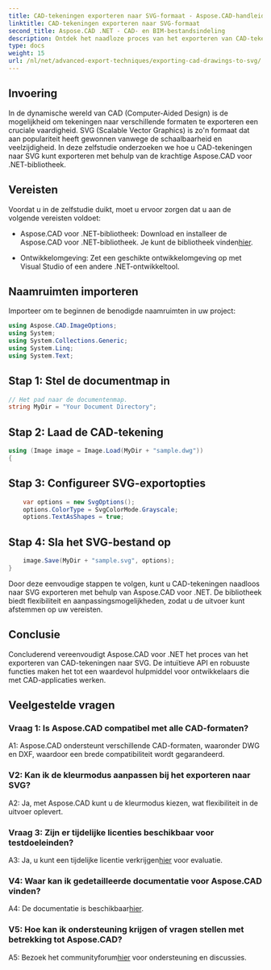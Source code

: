 ```yaml
---
title: CAD-tekeningen exporteren naar SVG-formaat - Aspose.CAD-handleiding
linktitle: CAD-tekeningen exporteren naar SVG-formaat
second_title: Aspose.CAD .NET - CAD- en BIM-bestandsindeling
description: Ontdek het naadloze proces van het exporteren van CAD-tekeningen naar SVG met behulp van Aspose.CAD voor .NET. Verbeter uw CAD-ontwikkeling met flexibiliteit en maatwerk.
type: docs
weight: 15
url: /nl/net/advanced-export-techniques/exporting-cad-drawings-to-svg/
---
```

## Invoering

In de dynamische wereld van CAD (Computer-Aided Design) is de mogelijkheid om tekeningen naar verschillende formaten te exporteren een cruciale vaardigheid. SVG (Scalable Vector Graphics) is zo'n formaat dat aan populariteit heeft gewonnen vanwege de schaalbaarheid en veelzijdigheid. In deze zelfstudie onderzoeken we hoe u CAD-tekeningen naar SVG kunt exporteren met behulp van de krachtige Aspose.CAD voor .NET-bibliotheek.

## Vereisten

Voordat u in de zelfstudie duikt, moet u ervoor zorgen dat u aan de volgende vereisten voldoet:

-  Aspose.CAD voor .NET-bibliotheek: Download en installeer de Aspose.CAD voor .NET-bibliotheek. Je kunt de bibliotheek vinden[hier](https://releases.aspose.com/cad/net/).

- Ontwikkelomgeving: Zet een geschikte ontwikkelomgeving op met Visual Studio of een andere .NET-ontwikkeltool.

## Naamruimten importeren

Importeer om te beginnen de benodigde naamruimten in uw project:

```csharp
using Aspose.CAD.ImageOptions;
using System;
using System.Collections.Generic;
using System.Linq;
using System.Text;
```

## Stap 1: Stel de documentmap in

```csharp
// Het pad naar de documentenmap.
string MyDir = "Your Document Directory";
```

## Stap 2: Laad de CAD-tekening

```csharp
using (Image image = Image.Load(MyDir + "sample.dwg"))
{
```

## Stap 3: Configureer SVG-exportopties

```csharp
    var options = new SvgOptions();
    options.ColorType = SvgColorMode.Grayscale;
    options.TextAsShapes = true;
```

## Stap 4: Sla het SVG-bestand op

```csharp
    image.Save(MyDir + "sample.svg", options);
}
```

Door deze eenvoudige stappen te volgen, kunt u CAD-tekeningen naadloos naar SVG exporteren met behulp van Aspose.CAD voor .NET. De bibliotheek biedt flexibiliteit en aanpassingsmogelijkheden, zodat u de uitvoer kunt afstemmen op uw vereisten.

## Conclusie

Concluderend vereenvoudigt Aspose.CAD voor .NET het proces van het exporteren van CAD-tekeningen naar SVG. De intuïtieve API en robuuste functies maken het tot een waardevol hulpmiddel voor ontwikkelaars die met CAD-applicaties werken.

## Veelgestelde vragen

### Vraag 1: Is Aspose.CAD compatibel met alle CAD-formaten?

A1: Aspose.CAD ondersteunt verschillende CAD-formaten, waaronder DWG en DXF, waardoor een brede compatibiliteit wordt gegarandeerd.

### V2: Kan ik de kleurmodus aanpassen bij het exporteren naar SVG?

A2: Ja, met Aspose.CAD kunt u de kleurmodus kiezen, wat flexibiliteit in de uitvoer oplevert.

### Vraag 3: Zijn er tijdelijke licenties beschikbaar voor testdoeleinden?

 A3: Ja, u kunt een tijdelijke licentie verkrijgen[hier](https://purchase.aspose.com/temporary-license/) voor evaluatie.

### V4: Waar kan ik gedetailleerde documentatie voor Aspose.CAD vinden?

 A4: De documentatie is beschikbaar[hier](https://reference.aspose.com/cad/net/).

### V5: Hoe kan ik ondersteuning krijgen of vragen stellen met betrekking tot Aspose.CAD?

 A5: Bezoek het communityforum[hier](https://forum.aspose.com/c/cad/19) voor ondersteuning en discussies.